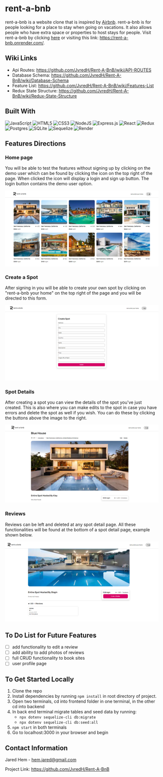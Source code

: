 # **rent-a-bnb**
rent-a-bnb is a website clone that is inspired by <a href='https://www.airbnb.com/'>Airbnb</a>. rent-a-bnb is for people looking for a place to stay when going on vacations. It also allows people who have extra space or properties to host stays for people. Visit rent-a-bnb by clicking <a href='https://rent-a-bnb.onrender.com/'>here</a> or visiting this link: https://rent-a-bnb.onrender.com/.

## Wiki Links
- Api Routes: https://github.com/JvredH/Rent-A-BnB/wiki/API-ROUTES
- Database Schema: https://github.com/JvredH/Rent-A-BnB/wiki/Database-Schema
- Feature List: https://github.com/JvredH/Rent-A-BnB/wiki/Features-List
- Redux State Structure: https://github.com/JvredH/Rent-A-BnB/wiki/Redux-State-Structure

## Built With

![JavaScript](https://img.shields.io/badge/javascript-%23323330.svg?style=for-the-badge&logo=javascript&logoColor=%23F7DF1E)
![HTML5](https://img.shields.io/badge/html5-%23E34F26.svg?style=for-the-badge&logo=html5&logoColor=white)
	![CSS3](https://img.shields.io/badge/css3-%231572B6.svg?style=for-the-badge&logo=css3&logoColor=white)
![NodeJS](https://img.shields.io/badge/node.js-6DA55F?style=for-the-badge&logo=node.js&logoColor=white)
![Express.js](https://img.shields.io/badge/express.js-%23404d59.svg?style=for-the-badge&logo=express&logoColor=%2361DAFB)
![React](https://img.shields.io/badge/react-%2320232a.svg?style=for-the-badge&logo=react&logoColor=%2361DAFB)
![Redux](https://img.shields.io/badge/redux-%23593d88.svg?style=for-the-badge&logo=redux&logoColor=white)
![Postgres](https://img.shields.io/badge/postgres-%23316192.svg?style=for-the-badge&logo=postgresql&logoColor=white)
![SQLite](https://img.shields.io/badge/sqlite-%2307405e.svg?style=for-the-badge&logo=sqlite&logoColor=white)
![Sequelize](https://img.shields.io/badge/Sequelize-52B0E7?style=for-the-badge&logo=Sequelize&logoColor=white)
![Render](https://img.shields.io/badge/Render-%46E3B7.svg?style=for-the-badge&logo=render&logoColor=white)


## Features Directions

### Home page
You will be able to test the features without signing up by clicking on the demo user which can be found by clicking the icon on the top right of the page. When clicked the icon will display a login and sign up button. The login button contains the demo user option.

![home-page](./frontend/assets/homepage.png)

### Create a Spot
After signing in you will be able to create your own spot by clicking on "rent-a-bnb your home" on the top right of the page and you will be directed to this form.

![create-spot](./frontend/assets/createspot.png)

### Spot Details
After creating a spot you can view the details of the spot you've just created. This is also where you can make edits to the spot in case you have errors and delete the spot as well if you wish. You can do these by clicking the buttons above the image to the right.

![spot-detail](./frontend/assets/spotdetails.png)

### Reviews
Reviews can be left and deleted at any spot detail page. All these functionalities will be found at the bottom of a spot detail page, example shown below.

![spot-reviews](./frontend/assets/spotreviews.png)

## To Do List for Future Features
- [ ] add functionality to edit a review
- [ ] add ability to add photos of reviews
- [ ] full CRUD functionality to book sites
- [ ] user profile page

## To Get Started Locally
1. Clone the repo
2. Install dependencies by running ```npm install``` in root directory of project.
3. Open two terminals, cd into frontend folder in one terminal, in the other cd into backend
4. In back end terminal migrate tables and seed data by running:
  	- ```npx dotenv sequelize-cli db:migrate```
  	- ```npx dotenv sequelize-cli db:seed:all```
5. ```npm start``` in both terminals
6. Go to localhost:3000 in your browser and begin

## Contact Information
Jared Hem - hem.jared@gmail.com

Project Link: https://github.com/JvredH/Rent-A-BnB
